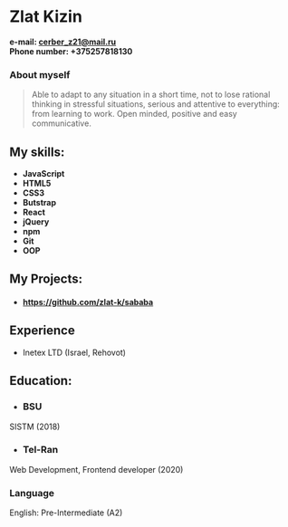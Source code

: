 # **Zlat Kizin**
**e-mail: cerber_z21@mail.ru**   
**Phone number: +375257818130**   

### **About myself**
>Able to adapt to any situation in a short time, not to lose rational thinking in stressful situations, serious and attentive to everything: from learning to work. Open minded, positive and easy communicative.  


## **My skills:**  
* **JavaScript**
* **HTML5**
* **CSS3**
* **Butstrap**
* **React**
* **jQuery**
* **npm**
* **Git**
* **OOP**  
>
## **My Projects:**
* #### https://github.com/zlat-k/sababa ####  

## **Experience**
* Inetex LTD (Israel, Rehovot)

## **Education:**
* ### **BSU**   
SISTM  (2018)
* ### **Tel-Ran**
Web Development, Frontend developer  (2020)  

### Language ###  
English: Pre-Intermediate (A2)
